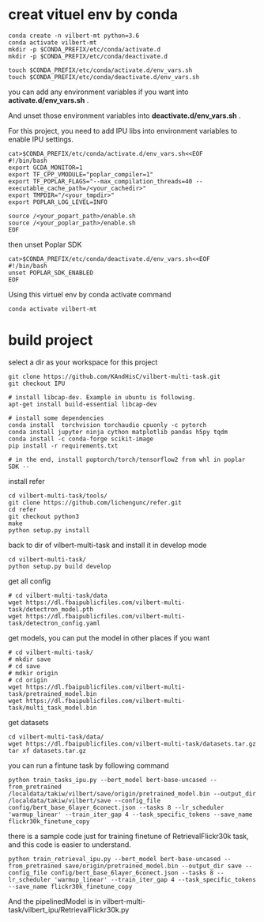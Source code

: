 # creat vituel env by conda
```
conda create -n vilbert-mt python=3.6
conda activate vilbert-mt
mkdir -p $CONDA_PREFIX/etc/conda/activate.d
mkdir -p $CONDA_PREFIX/etc/conda/deactivate.d

touch $CONDA_PREFIX/etc/conda/activate.d/env_vars.sh
touch $CONDA_PREFIX/etc/conda/deactivate.d/env_vars.sh
```
you can add any environment variables if you want into **activate.d/env_vars.sh** .

And unset those environment variables into **deactivate.d/env_vars.sh** .

For this project, you need to add IPU libs into environment variables to enable IPU settings.
```
cat>$CONDA_PREFIX/etc/conda/activate.d/env_vars.sh<<EOF
#!/bin/bash
export GCDA_MONITOR=1
export TF_CPP_VMODULE="poplar_compiler=1"
export TF_POPLAR_FLAGS="--max_compilation_threads=40 --executable_cache_path=/<your_cachedir>"
export TMPDIR="/<your_tmpdir>"
export POPLAR_LOG_LEVEL=INFO

source /<your_popart_path>/enable.sh
source /<your_poplar_path>/enable.sh
EOF
```
then unset Poplar SDK
```
cat>$CONDA_PREFIX/etc/conda/deactivate.d/env_vars.sh<<EOF
#!/bin/bash
unset POPLAR_SDK_ENABLED
EOF
```

Using this virtuel env by conda activate command

``` 
conda activate vilbert-mt 
```
# build project

select a dir as your workspace for this project
```
git clone https://github.com/KAndHisC/vilbert-multi-task.git
git checkout IPU

# install libcap-dev. Example in ubuntu is following.
apt-get install build-essential libcap-dev

# install some dependencies
conda install  torchvision torchaudio cpuonly -c pytorch
conda install jupyter ninja cython matplotlib pandas h5py tqdm
conda install -c conda-forge scikit-image
pip install -r requirements.txt

# in the end, install poptorch/torch/tensorflow2 from whl in poplar SDK --
```
install refer
```
cd vilbert-multi-task/tools/
git clone https://github.com/lichengunc/refer.git
cd refer
git checkout python3
make
python setup.py install
```

back to dir of vilbert-multi-task and install it in develop mode
```
cd vilbert-multi-task/
python setup.py build develop
```
get all config
```
# cd vilbert-multi-task/data
wget https://dl.fbaipublicfiles.com/vilbert-multi-task/detectron_model.pth
wget https://dl.fbaipublicfiles.com/vilbert-multi-task/detectron_config.yaml
```
get models, you can put the model in other places if you want
```
# cd vilbert-multi-task/
# mkdir save
# cd save 
# mdkir origin
# cd origin
wget https://dl.fbaipublicfiles.com/vilbert-multi-task/pretrained_model.bin
wget https://dl.fbaipublicfiles.com/vilbert-multi-task/multi_task_model.bin
```
get datasets 
```
cd vilbert-multi-task/data/
wget https://dl.fbaipublicfiles.com/vilbert-multi-task/datasets.tar.gz 
tar xf datasets.tar.gz
```
you can run a fintune task by following command
```
python train_tasks_ipu.py --bert_model bert-base-uncased --from_pretrained /localdata/takiw/vilbert/save/origin/pretrained_model.bin --output_dir /localdata/takiw/vilbert/save --config_file config/bert_base_6layer_6conect.json --tasks 8 --lr_scheduler 'warmup_linear' --train_iter_gap 4 --task_specific_tokens --save_name flickr30k_finetune_copy 
```

there is a sample code just for training finetune of RetrievalFlickr30k task, and this code is easier to understand.

```
python train_retrieval_ipu.py --bert_model bert-base-uncased --from_pretrained save/origin/pretrained_model.bin --output_dir save --config_file config/bert_base_6layer_6conect.json --tasks 8 --lr_scheduler 'warmup_linear' --train_iter_gap 4 --task_specific_tokens --save_name flickr30k_finetune_copy 
```
And the pipelinedModel is in vilbert-multi-task/vilbert_ipu/RetrievalFlickr30k.py



